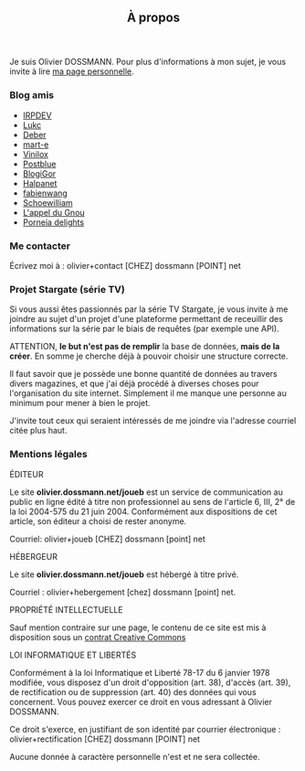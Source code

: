 <section>
  <header class="major"><h2>À propos</h2></header>
  <section class="box">

Je suis Olivier DOSSMANN. Pour plus d'informations à mon sujet, je vous invite à lire [ma page personnelle](https://olivier.dossmann.net/ "Se rendre sur la page d'accueil d'Olivier DOSSMANN").

### Blog amis

  * [IRPDEV](http://blog.irpdev.fr/ "Le blog d'IRPDEV")
  * [Lukc](http://lukc.upyum.com/ "Page de Lukc")
  * [Deber](http://oceamer.com/~interlude/ "Journal du projet de Deber")
  * [mart-e](http://mart-e.be/ "about life, linux and everything")
  * [Vinilox](http://vinilox.eu/ "Le blog de Vinilox")
  * [Postblue](http://postblue.info/ "Le blog de Postblue")
  * [BlogiGor](https://id-libre.org/ "blogiGor|traces éphémères")
  * [Halpanet](http://www.halpanet.org/ "Découvrir la liberté informatique avec Halpanet")
  * [fabienwang](http://fabienwang.eliteheberg.fr/ "Adepte et développeur de logiciels Libres")
  * [Schoewilliam](http://schoewilliam.fr/ "Carnet web d'un habitant de la banquise GNU/Linuxienne.")
  * [L'appel du Gnou](http://blog.wolf.am/ "Le blog d'un vadrouilleur libre, explorateur de gnu/linux et d'autres horizons")
  * [Porneia delights](http://porneia.free.fr/pub/ "I used to be schizophrenic but now we are going much better. We are the Porneia delights. We are persistent and reluctant. We also do not really come from outer space.")


### Me contacter

Écrivez moi à : olivier+contact [CHEZ] dossmann [POINT] net

### Projet Stargate (série TV)

Si vous aussi êtes passionnés par la série TV Stargate, je vous invite à me joindre au sujet d'un projet d'une plateforme permettant de receuillir des informations sur la série par le biais de requêtes (par exemple une API).

ATTENTION, **le but n'est pas de remplir** la base de données, **mais de la créer**. En somme je cherche déjà à pouvoir choisir une structure correcte.

Il faut savoir que je possède une bonne quantité de données au travers divers magazines, et que j'ai déjà procédé à diverses choses pour l'organisation du site internet. Simplement il me manque une personne au minimum pour mener à bien le projet.

J'invite tout ceux qui seraient intéressés de me joindre via l'adresse courriel citée plus haut.

### Mentions légales

ÉDITEUR

Le site **olivier.dossmann.net/joueb** est un service de communication au public en ligne édité à titre non professionnel au sens de l'article 6, III, 2° de la loi 2004-575 du 21 juin 2004. Conformément aux dispositions de cet article, son éditeur a choisi de rester anonyme.

Courriel: olivier+joueb [CHEZ] dossmann [point] net

HÉBERGEUR

Le site **olivier.dossmann.net/joueb** est hébergé à titre privé.

Courriel : olivier+hebergement [chez] dossmann [point] net.

PROPRIÉTÉ INTELLECTUELLE

Sauf mention contraire sur une page, le contenu de ce site est mis à disposition sous un [contrat Creative Commons](http://creativecommons.org/licenses/by-nc-sa/3.0 "Se rendre sur le site de Creative Commons pour en apprendre plus sur la licence CC-by-nc-sa")

LOI INFORMATIQUE ET LIBERTÉS

Conformément à la loi Informatique et Liberté 78-17 du 6 janvier 1978 modifiée, vous disposez d'un droit d'opposition (art. 38), d'accès (art. 39), de rectification ou de suppression (art. 40) des données qui vous concernent. Vous pouvez exercer ce droit en vous adressant à Olivier DOSSMANN.

Ce droit s'exerce, en justifiant de son identité par courrier électronique : olivier+rectification [CHEZ] dossmann [POINT] net

Aucune donnée à caractère personnelle n'est et ne sera collectée.

</section>
</section>
